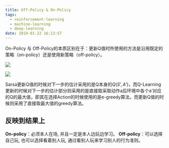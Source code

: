 ```yaml
---
title: Off-Policy & On-Policy
tags:
  - reinforcement-learning
  - machine-learning
  - deep-learning
date: 2019-01-22 16:13:57
---
```


On-Policy 与 Off-Policy的本质区别在于：更新Q值时所使用的方法是沿用既定的策略（on-policy）还是使用新策略（off-policy）。

![](006tKfTcgy1g0f8y7lartj30ib0kf768.jpg)

<!-- more -->

![](006tKfTcgy1g0f8yhlj6cj30ja0cv75a.jpg)

Sarsa更新Q值的时候对下一步的估计采用的是Q本身的$Q(S’,A’)$，而Q-Learning更新的时候对下一步的估计部分则采用的是直接取采取动作a后环境中各个a’对应的Q的最大值，即其在选择Action的时候使用的是e-greedy算法，而更新Q值的时候则采用了直接取最大值的greedy算法。

## 反映到结果上

**On-policy**：必须本人在场, 并且一定是本人边玩边学习。
**Off-policy**：可以选择自己玩, 也可以选择看着别人玩, 通过看别人玩来学习别人的行为准则。